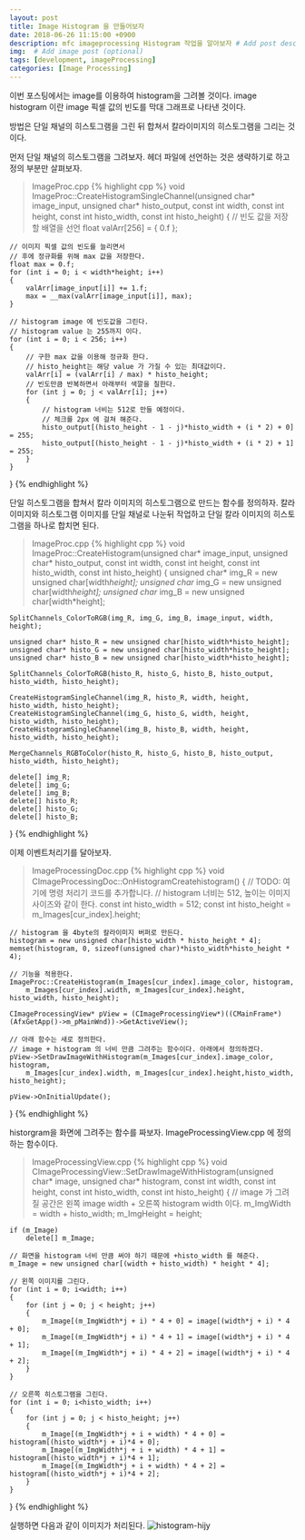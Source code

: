```yaml
---
layout: post
title: Image Histogram 을 만들어보자
date: 2018-06-26 11:15:00 +0900
description: mfc imageprocessing Histogram 작업을 알아보자 # Add post description (optional)
img:  # Add image post (optional)
tags: [development, imageProcessing]
categories: [Image Processing]
---
```


이번 포스팅에서는 image를 이용하여 histogram을 그려볼 것이다.
image histogram 이란 image 픽셀 값의 빈도를 막대 그래프로 나타낸 것이다.

방법은 단일 채널의 히스토그램을 그린 뒤 합쳐서 칼라이미지의 히스토그램을 그리는 것이다.

먼저 단일 채널의 히스토그램을 그려보자.
헤더 파일에 선언하는 것은 생략하기로 하고 정의 부분만 살펴보자.

> ImageProc.cpp
{% highlight cpp %}
void ImageProc::CreateHistogramSingleChannel(unsigned char* image_input,
	unsigned char* histo_output, const int width, const int height,
	const int histo_width, const int histo_height)
{
    // 빈도 값을 저장할 배열을 선언
    float valArr[256] = { 0.f };
    
    // 이미지 픽셀 값의 빈도를 늘리면서
    // 후에 정규화를 위해 max 값을 저장한다.
	float max = 0.f;
	for (int i = 0; i < width*height; i++)
	{
		valArr[image_input[i]] += 1.f;
		max = __max(valArr[image_input[i]], max);
	}
		
	// histogram image 에 빈도값을 그린다.
    // histogram value 는 255까지 이다.
	for (int i = 0; i < 256; i++)
	{
        // 구한 max 값을 이용해 정규화 한다.
        // histo_height는 해당 value 가 가질 수 있는 최대값이다.
		valArr[i] = (valArr[i] / max) * histo_height;
        // 빈도만큼 반복하면서 아래부터 색깔을 칠한다.
		for (int j = 0; j < valArr[i]; j++)
		{
            // histogram 너비는 512로 만들 예정이다.
            // 체크를 2px 에 걸쳐 해준다.
			histo_output[(histo_height - 1 - j)*histo_width + (i * 2) + 0] = 255;
			histo_output[(histo_height - 1 - j)*histo_width + (i * 2) + 1] = 255;
		}
	}
}
{% endhighlight %}

단일 히스토그램을 합쳐서 칼라 이미지의 히스토그램으로 만드는 함수를 정의하자.
칼라 이미지와 히스토그램 이미지를 단일 채널로 나눈뒤 작업하고
단일 칼라 이미지의 히스토그램을 하나로 합치면 된다.

> ImageProc.cpp
{% highlight cpp %}
void ImageProc::CreateHistogram(unsigned char* image_input,
	unsigned char* histo_output, const int width, const int height,
	const int histo_width, const int histo_height)
{
	unsigned char* img_R = new unsigned char[width*height];
	unsigned char* img_G = new unsigned char[width*height];
	unsigned char* img_B = new unsigned char[width*height];

	SplitChannels_ColorToRGB(img_R, img_G, img_B, image_input, width, height);
	
	unsigned char* histo_R = new unsigned char[histo_width*histo_height];
	unsigned char* histo_G = new unsigned char[histo_width*histo_height];
	unsigned char* histo_B = new unsigned char[histo_width*histo_height];

	SplitChannels_ColorToRGB(histo_R, histo_G, histo_B, histo_output, histo_width, histo_height);

	CreateHistogramSingleChannel(img_R, histo_R, width, height, histo_width, histo_height);
	CreateHistogramSingleChannel(img_G, histo_G, width, height, histo_width, histo_height);
	CreateHistogramSingleChannel(img_B, histo_B, width, height, histo_width, histo_height);

	MergeChannels_RGBToColor(histo_R, histo_G, histo_B, histo_output, histo_width, histo_height);

	delete[] img_R;
	delete[] img_G;
	delete[] img_B;
	delete[] histo_R;
	delete[] histo_G;
	delete[] histo_B;
}
{% endhighlight %}

이제 이벤트처리기를 달아보자.

>ImageProcessingDoc.cpp
{% highlight cpp %}
void CImageProcessingDoc::OnHistogramCreatehistogram()
{
	// TODO: 여기에 명령 처리기 코드를 추가합니다.
    // histogram 너비는 512, 높이는 이미지 사이즈와 같이 한다.
	const int histo_width = 512;
	const int histo_height = m_Images[cur_index].height;

    // histogram 을 4byte의 칼라이미지 버퍼로 만든다.
	histogram = new unsigned char[histo_width * histo_height * 4];
	memset(histogram, 0, sizeof(unsigned char)*histo_width*histo_height * 4);

    // 기능을 적용한다.
	ImageProc::CreateHistogram(m_Images[cur_index].image_color, histogram,
		m_Images[cur_index].width, m_Images[cur_index].height, histo_width, histo_height);

	CImageProcessingView* pView = (CImageProcessingView*)((CMainFrame*)(AfxGetApp()->m_pMainWnd))->GetActiveView();

    // 아래 함수는 새로 정의한다.
    // image + histogram 의 너비 만큼 그려주는 함수이다. 아래에서 정의하겠다.
	pView->SetDrawImageWithHistogram(m_Images[cur_index].image_color, histogram,
		m_Images[cur_index].width, m_Images[cur_index].height,histo_width, histo_height);

	pView->OnInitialUpdate();
}
{% endhighlight %}


historgram을 화면에 그려주는 함수를 짜보자.
ImageProcessingView.cpp 에 정의하는 함수이다.

> ImageProcessingView.cpp
{% highlight cpp %}
void CImageProcessingView::SetDrawImageWithHistogram(unsigned char* image, unsigned char* histogram,
	const int width, const int height, const int histo_width, const int histo_height)
{
    // image 가 그려질 공간은 왼쪽 image width + 오른쪽 histogram width 이다.
	m_ImgWidth = width + histo_width;
	m_ImgHeight = height;

	if (m_Image)
		delete[] m_Image;

	// 화면을 histogram 너비 만큼 써야 하기 때문에 +histo_width 를 해준다.
	m_Image = new unsigned char[(width + histo_width) * height * 4];

    // 왼쪽 이미지를 그린다.
	for (int i = 0; i<width; i++)
	{
		for (int j = 0; j < height; j++)
		{
			m_Image[(m_ImgWidth*j + i) * 4 + 0] = image[(width*j + i) * 4 + 0];
			m_Image[(m_ImgWidth*j + i) * 4 + 1] = image[(width*j + i) * 4 + 1];
			m_Image[(m_ImgWidth*j + i) * 4 + 2] = image[(width*j + i) * 4 + 2];
		}
	}

    // 오른쪽 히스토그램을 그린다.
	for (int i = 0; i<histo_width; i++)
	{
		for (int j = 0; j < histo_height; j++)
		{
			m_Image[(m_ImgWidth*j + i + width) * 4 + 0] = histogram[(histo_width*j + i)*4 + 0];
			m_Image[(m_ImgWidth*j + i + width) * 4 + 1] = histogram[(histo_width*j + i)*4 + 1];
			m_Image[(m_ImgWidth*j + i + width) * 4 + 2] = histogram[(histo_width*j + i)*4 + 2];
		}
	}
	
}
{% endhighlight %}

실행하면 다음과 같이 이미지가 처리된다.
![histogram-hijy]({{"/assets/img/imageProcessing/histogram-hijy.jpg"}})